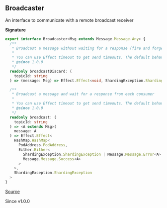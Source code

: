 ## Broadcaster

An interface to communicate with a remote broadcast receiver

**Signature**

```ts
export interface Broadcaster<Msg extends Message.Message.Any> {
  /**
   * Broadcast a message without waiting for a response (fire and forget)
   *
   * You can use Effect timeout to get send timeouts. The default behaviour is to send the message indifinetely.
   * @since 1.0.0
   */
  readonly broadcastDiscard: (
    topicId: string
  ) => (message: Msg) => Effect.Effect<void, ShardingException.ShardingException>

  /**
   * Broadcast a message and wait for a response from each consumer
   *
   * You can use Effect timeout to get send timeouts. The default behaviour is to send the message indifinetely
   * @since 1.0.0
   */
  readonly broadcast: (
    topicId: string
  ) => <A extends Msg>(
    message: A
  ) => Effect.Effect<
    HashMap.HashMap<
      PodAddress.PodAddress,
      Either.Either<
        ShardingException.ShardingException | Message.Message.Error<A>,
        Message.Message.Success<A>
      >
    >,
    ShardingException.ShardingException
  >
}
```

[Source](https://github.com/Effect-TS/effect/tree/main/packages/cluster/src/Broadcaster.ts#L17)

Since v1.0.0
